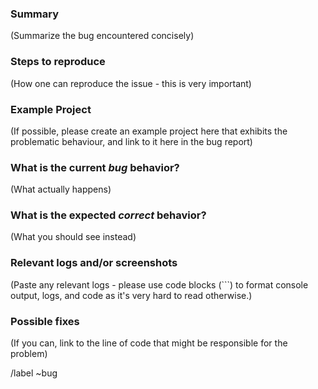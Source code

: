 <!---
Please read this!

Before opening a new issue, make sure to search for keywords in the issues
filtered by the "regression" or "bug" label, and verify the issue you're about to submit isn't a duplicate.
--->

### Summary

(Summarize the bug encountered concisely)


### Steps to reproduce

(How one can reproduce the issue - this is very important)


### Example Project

(If possible, please create an example project here that exhibits the problematic behaviour, and link to it here in the bug report)


### What is the current *bug* behavior?

(What actually happens)


### What is the expected *correct* behavior?

(What you should see instead)


### Relevant logs and/or screenshots

(Paste any relevant logs - please use code blocks (```) to format console output,
logs, and code as it's very hard to read otherwise.)


### Possible fixes

(If you can, link to the line of code that might be responsible for the problem)


/label ~bug
